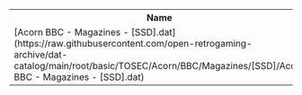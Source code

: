 <table>
<tr><th>Name</th><th>Size</th></tr>
<tr><td>[Acorn BBC - Magazines - [SSD].dat](https://raw.githubusercontent.com/open-retrogaming-archive/dat-catalog/main/root/basic/TOSEC/Acorn/BBC/Magazines/[SSD]/Acorn BBC - Magazines - [SSD].dat)</td><td>136113</td></tr>
</table>

